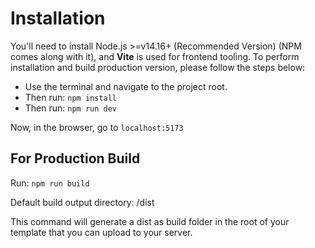 # Installation

You'll need to install Node.js >=v14.16+ (Recommended Version) (NPM comes along with it), and **Vite** is used for frontend tooling. To perform installation and build production version, please follow the steps below:

- Use the terminal and navigate to the project root.
- Then run: `npm install`
- Then run: `npm run dev`

Now, in the browser, go to `localhost:5173`

## **For Production Build**

Run: `npm run build`

Default build output directory: /dist

This command will generate a dist as build folder in the root of your template that you can upload to your server.
